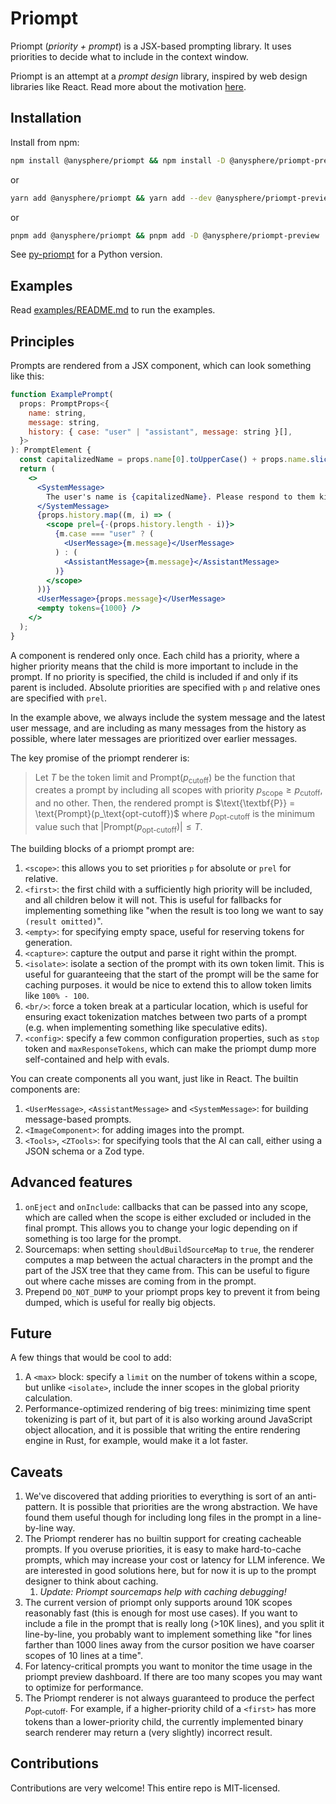 # Priompt

Priompt (_priority + prompt_) is a JSX-based prompting library. It uses priorities to decide what to include in the context window.

Priompt is an attempt at a _prompt design_ library, inspired by web design libraries like React. Read more about the motivation [here](https://arvid.xyz/prompt-design).

## Installation

Install from npm:

```bash
npm install @anysphere/priompt && npm install -D @anysphere/priompt-preview
```

or

```bash
yarn add @anysphere/priompt && yarn add --dev @anysphere/priompt-preview
```

or

```bash
pnpm add @anysphere/priompt && pnpm add -D @anysphere/priompt-preview
```

See [py-priompt](https://github.com/zenbase-ai/py-priompt) for a Python version.

## Examples

Read [examples/README.md](examples/README.md) to run the examples.

## Principles

Prompts are rendered from a JSX component, which can look something like this:

```jsx
function ExamplePrompt(
  props: PromptProps<{
    name: string,
    message: string,
    history: { case: "user" | "assistant", message: string }[],
  }>
): PromptElement {
  const capitalizedName = props.name[0].toUpperCase() + props.name.slice(1);
  return (
    <>
      <SystemMessage>
        The user's name is {capitalizedName}. Please respond to them kindly.
      </SystemMessage>
      {props.history.map((m, i) => (
        <scope prel={-(props.history.length - i)}>
          {m.case === "user" ? (
            <UserMessage>{m.message}</UserMessage>
          ) : (
            <AssistantMessage>{m.message}</AssistantMessage>
          )}
        </scope>
      ))}
      <UserMessage>{props.message}</UserMessage>
      <empty tokens={1000} />
    </>
  );
}
```

A component is rendered only once. Each child has a priority, where a higher priority means that the child is more important to include in the prompt. If no priority is specified, the child is included if and only if its parent is included. Absolute priorities are specified with `p` and relative ones are specified with `prel`.

In the example above, we always include the system message and the latest user message, and are including as many messages from the history as possible, where later messages are prioritized over earlier messages.

The key promise of the priompt renderer is:

> Let $T$ be the token limit and $\text{Prompt}(p_\text{cutoff})$ be the function that creates a prompt by including all scopes with priority $p_\text{scope} \geq p_\text{cutoff}$, and no other. Then, the rendered prompt is $\text{\textbf{P}} = \text{Prompt}(p_\text{opt-cutoff})$ where $p_\text{opt-cutoff}$ is the minimum value such that $|\text{Prompt}(p_\text{opt-cutoff})| \leq T$.

The building blocks of a priompt prompt are:

1. `<scope>`: this allows you to set priorities `p` for absolute or `prel` for relative.
2. `<first>`: the first child with a sufficiently high priority will be included, and all children below it will not. This is useful for fallbacks for implementing something like "when the result is too long we want to say `(result omitted)`".
3. `<empty>`: for specifying empty space, useful for reserving tokens for generation.
4. `<capture>`: capture the output and parse it right within the prompt.
5. `<isolate>`: isolate a section of the prompt with its own token limit. This is useful for guaranteeing that the start of the prompt will be the same for caching purposes. it would be nice to extend this to allow token limits like `100% - 100`.
6. `<br/>`: force a token break at a particular location, which is useful for ensuring exact tokenization matches between two parts of a prompt (e.g. when implementing something like speculative edits).
7. `<config>`: specify a few common configuration properties, such as `stop` token and `maxResponseTokens`, which can make the priompt dump more self-contained and help with evals.

You can create components all you want, just like in React. The builtin components are:

1. `<UserMessage>`, `<AssistantMessage>` and `<SystemMessage>`: for building message-based prompts.
2. `<ImageComponent>`: for adding images into the prompt.
3. `<Tools>`, `<ZTools>`: for specifying tools that the AI can call, either using a JSON schema or a Zod type.

## Advanced features

1. `onEject` and `onInclude`: callbacks that can be passed into any scope, which are called when the scope is either excluded or included in the final prompt. This allows you to change your logic depending on if something is too large for the prompt.
2. Sourcemaps: when setting `shouldBuildSourceMap` to `true`, the renderer computes a map between the actual characters in the prompt and the part of the JSX tree that they came from. This can be useful to figure out where cache misses are coming from in the prompt.
3. Prepend `DO_NOT_DUMP` to your priompt props key to prevent it from being dumped, which is useful for really big objects.


## Future

A few things that would be cool to add:

1. A `<max>` block: specify a `limit` on the number of tokens within a scope, but unlike `<isolate>`, include the inner scopes in the global priority calculation.
2. Performance-optimized rendering of big trees: minimizing time spent tokenizing is part of it, but part of it is also working around JavaScript object allocation, and it is possible that writing the entire rendering engine in Rust, for example, would make it a lot faster.

## Caveats

1. We've discovered that adding priorities to everything is sort of an anti-pattern. It is possible that priorities are the wrong abstraction. We have found them useful though for including long files in the prompt in a line-by-line way.
2. The Priompt renderer has no builtin support for creating cacheable prompts. If you overuse priorities, it is easy to make hard-to-cache prompts, which may increase your cost or latency for LLM inference. We are interested in good solutions here, but for now it is up to the prompt designer to think about caching.
   1. *Update: Priompt sourcemaps help with caching debugging!*
3. The current version of priompt only supports around 10K scopes reasonably fast (this is enough for most use cases). If you want to include a file in the prompt that is really long (>10K lines), and you split it line-by-line, you probably want to implement something like "for lines farther than 1000 lines away from the cursor position we have coarser scopes of 10 lines at a time".
4. For latency-critical prompts you want to monitor the time usage in the priompt preview dashboard. If there are too many scopes you may want to optimize for performance.
5. The Priompt renderer is not always guaranteed to produce the perfect $p_\text{opt-cutoff}$. For example, if a higher-priority child of a `<first>` has more tokens than a lower-priority child, the currently implemented binary search renderer may return a (very slightly) incorrect result.

## Contributions

Contributions are very welcome! This entire repo is MIT-licensed.
